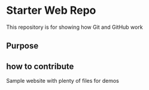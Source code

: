 # Starter Web Repo

This repository is for showing how Git and GitHub work

## Purpose


## how to contribute

Sample website with plenty of files for demos